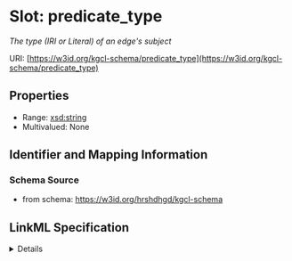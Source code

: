 # Slot: predicate_type
_The type (IRI or Literal) of an edge's subject_


URI: [https://w3id.org/kgcl-schema/predicate_type](https://w3id.org/kgcl-schema/predicate_type)



<!-- no inheritance hierarchy -->




## Properties

* Range: [xsd:string](xsd:string)
* Multivalued: None







## Identifier and Mapping Information







### Schema Source


* from schema: https://w3id.org/hrshdhgd/kgcl-schema




## LinkML Specification

<details>
```yaml
name: predicate type
description: The type (IRI or Literal) of an edge's subject
deprecated: no longer required
from_schema: https://w3id.org/hrshdhgd/kgcl-schema
rank: 1000
alias: predicate_type
domain_of:
- edge creation
- edge deletion
range: string

```
</details>
